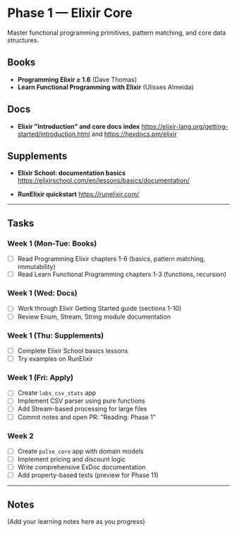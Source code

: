 # Phase 1 — Elixir Core

Master functional programming primitives, pattern matching, and core data structures.

## Books
- **Programming Elixir ≥ 1.6** (Dave Thomas)
- **Learn Functional Programming with Elixir** (Ulisses Almeida)

## Docs
- **Elixir "Introduction" and core docs index**
  https://elixir-lang.org/getting-started/introduction.html and https://hexdocs.pm/elixir

## Supplements
- **Elixir School: documentation basics**
  https://elixirschool.com/en/lessons/basics/documentation/

- **RunElixir quickstart**
  https://runelixir.com/

---

## Tasks

### Week 1 (Mon-Tue: Books)
- [ ] Read Programming Elixir chapters 1-6 (basics, pattern matching, immutability)
- [ ] Read Learn Functional Programming chapters 1-3 (functions, recursion)

### Week 1 (Wed: Docs)
- [ ] Work through Elixir Getting Started guide (sections 1-10)
- [ ] Review Enum, Stream, String module documentation

### Week 1 (Thu: Supplements)
- [ ] Complete Elixir School basics lessons
- [ ] Try examples on RunElixir

### Week 1 (Fri: Apply)
- [ ] Create `labs_csv_stats` app
- [ ] Implement CSV parser using pure functions
- [ ] Add Stream-based processing for large files
- [ ] Commit notes and open PR: "Reading: Phase 1"

### Week 2
- [ ] Create `pulse_core` app with domain models
- [ ] Implement pricing and discount logic
- [ ] Write comprehensive ExDoc documentation
- [ ] Add property-based tests (preview for Phase 11)

---

## Notes

(Add your learning notes here as you progress)
